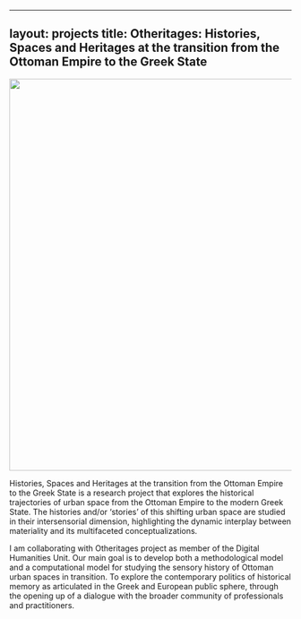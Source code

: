 

---
layout: projects
title: Otheritages: Histories, Spaces and Heritages at the transition from the Ottoman Empire to the Greek State
---
  <img src="../images/otheritages.png" width="700"/>

Histories, Spaces and Heritages at the transition from the Ottoman Empire to the Greek State is a research project that explores the historical trajectories of urban space from the Ottoman Empire to the modern Greek State. 
The histories and/or ‘stories’ of this shifting urban space are studied in their intersensorial dimension, highlighting the dynamic interplay between materiality and its multifaceted conceptualizations.

I am collaborating with Otheritages project as member of the Digital Humanities Unit. Our main goal is to develop both a methodological model and a computational model for studying the sensory history of Ottoman urban spaces in transition.
To explore the contemporary politics of historical memory as articulated in the Greek and European public sphere, through the opening up of a dialogue with the broader community of professionals and practitioners.
  
  
